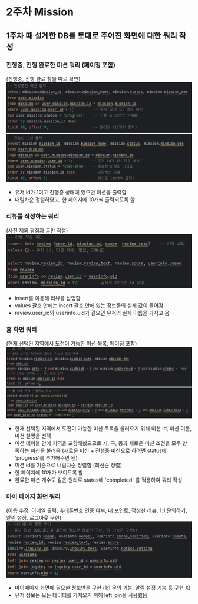 # 2주차 Mission

## 1주차 때 설계한 DB를 토대로 주어진 화면에 대한 쿼리 작성

### 진행중, 진행 완료한 미션 쿼리 (페이징 포함)
(진행중, 진행 완료 창을 따로 확인)
![진행중 미션.png](%EC%A7%84%ED%96%89%EC%A4%91%20%EB%AF%B8%EC%85%98.png)
![완료한 미션.png](%EC%99%84%EB%A3%8C%ED%95%9C%20%EB%AF%B8%EC%85%98.png)
- 유저 id가 1이고 진행중 상태에 있으면 미션을 출력함
- 내림차순 정렬하였고, 한 페이지에 10개씩 출력되도록 함

### 리뷰를 작성하는 쿼리
(사진 제외 평점과 글만 작성)
![리뷰 작성 쿼리.png](%EB%A6%AC%EB%B7%B0%20%EC%9E%91%EC%84%B1%20%EC%BF%BC%EB%A6%AC.png)
- insert를 이용해 리뷰를 삽입함 
- values 괄호 안에는 insert 괄호 안에 있는 정보들의 실제 값이 들어감
- review.user_id와 userinfo.uid가 같으면 유저의 실제 이름을 가지고 옴

### 홈 화면 쿼리 
(현재 선택된 지역에서 도전이 가능한 미션 목록, 페이징 포함)
![홈 화면 쿼리.png](%ED%99%88%20%ED%99%94%EB%A9%B4%20%EC%BF%BC%EB%A6%AC.png)
![완료한 미션 개수.png](%EC%99%84%EB%A3%8C%ED%95%9C%20%EB%AF%B8%EC%85%98%20%EA%B0%9C%EC%88%98.png)
- 현재 선택된 지역에서 도전이 가능한 미션 목록을 불러오기 위해 미션 id, 미션 이름, 미션 설명을 선택
- 미션 테이블 안에 지역을 포함해놨으므로 시, 구, 동과 새로운 미션 조건을 모두 만족하는 미션을 불러옴 (새로운 미션 + 진행중 미션으로 하려면 status에 'progress'를 추가해주면 됨)
- 미션 id를 기준으로 내림차순 정렬함 (최신순 정렬)
- 한 페이지에 10개가 보이도록 함
- 완료한 미션 개수도 같은 원리로 status에 'completed' 를 적용하여 쿼리 작성

### 마이 페이지 화면 쿼리
(이름 수정, 이메일 출력, 휴대폰번호 인증 여부, 내 포인트, 작성한 리뷰, 1:1 문의하기, 알림 설정, 로그아웃 구현)
![마이페이지 화면 쿼리.png](%EB%A7%88%EC%9D%B4%ED%8E%98%EC%9D%B4%EC%A7%80%20%ED%99%94%EB%A9%B4%20%EC%BF%BC%EB%A6%AC.png)
- 마이페이지 화면에 필요한 정보만을 구현 (1:1 문의 기능, 알림 설정 기능 등 구현 X)
- 유저 정보는 모든 데이터를 가져오기 위해 left join을 사용했음